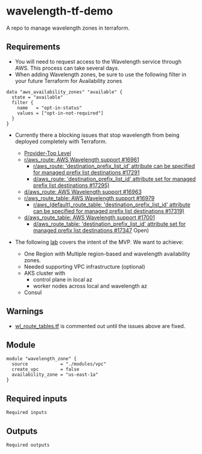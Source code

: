 # wavelength-tf-demo

A repo to manage wavelength zones in terraform.
## Requirements

- You will need to request access to the Wavelength service through AWS. This process can take several days.
- When adding Wavelength zones, be sure to use the following filter in your future Terraform for Availability zones

```hcl
data "aws_availability_zones" "available" {
  state = "available"
  filter {
    name   = "opt-in-status"
    values = ["opt-in-not-required"]
  }
}
```

- Currently there a blocking issues that stop wavelength from being deployed completely with Terraform.
  - [Provider-Top Level](https://github.com/hashicorp/terraform-provider-aws/issues/14518)
  - [r/aws_route: AWS Wavelength support #16961](https://github.com/hashicorp/terraform-provider-aws/pull/16961)
    - [r/aws_route: 'destination_prefix_list_id' attribute can be specified for managed prefix list destinations #17291](https://github.com/hashicorp/terraform-provider-aws/pull/17291)
    - [d/aws_route: 'destination_prefix_list_id' attribute set for managed prefix list destinations #17295)](https://github.com/hashicorp/terraform-provider-aws/pull/17295)
  - [d/aws_route: AWS Wavelength support #16963](https://github.com/hashicorp/terraform-provider-aws/pull/16963)
  - [r/aws_route_table: AWS Wavelength support #16979](https://github.com/hashicorp/terraform-provider-aws/pull/16979)
    - [r/aws_(default)_route_table: 'destination_prefix_list_id' attribute can be specified for managed prefix list destinations #17319)](https://github.com/hashicorp/terraform-provider-aws/pull/17319)
  - [d/aws_route_table: AWS Wavelength support #17001](https://github.com/hashicorp/terraform-provider-aws/pull/17001)
    - [d/aws_route_table: 'destination_prefix_list_id' attribute set for managed prefix list destinations #17347](https://github.com/hashicorp/terraform-provider-aws/pull/17347)
 Open)

- The following [lab](https://www.eventbox.dev/published/lesson/wavelength-v2/prerequisites.html) covers the intent of the MVP. We want to achieve:
  - One Region with Multiple region-based and wavelength availability zones.
  - Needed supporting VPC infrastructure (optional)
  - AKS cluster with
    - control plane in local az
    - worker nodes across local and wavelength az
  - Consul

## Warnings

- [wl_route_tables.tf](wl_route_tables.tf) is commented out until the issues above are fixed.

## Module

```
module "wavelength_zone" {
  source            = "./modules/vpc"
  create_vpc        = false
  availability_zone = "us-east-1a"
}
```

## Required inputs

```
Required inputs
```

## Outputs

```
Required outputs
```
